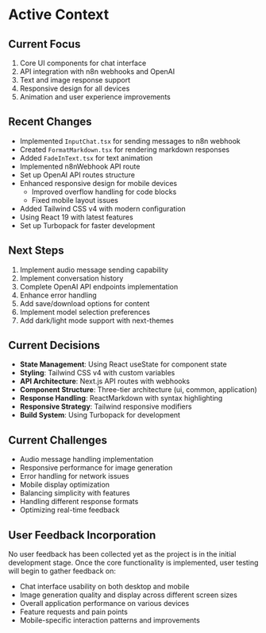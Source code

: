 # Active Context

## Current Focus

1. Core UI components for chat interface
2. API integration with n8n webhooks and OpenAI
3. Text and image response support
4. Responsive design for all devices
5. Animation and user experience improvements

## Recent Changes

- Implemented `InputChat.tsx` for sending messages to n8n webhook
- Created `FormatMarkdown.tsx` for rendering markdown responses
- Added `FadeInText.tsx` for text animation
- Implemented n8nWebhook API route
- Set up OpenAI API routes structure
- Enhanced responsive design for mobile devices
  - Improved overflow handling for code blocks
  - Fixed mobile layout issues
- Added Tailwind CSS v4 with modern configuration
- Using React 19 with latest features
- Set up Turbopack for faster development

## Next Steps

1. Implement audio message sending capability
2. Implement conversation history
3. Complete OpenAI API endpoints implementation
4. Enhance error handling
5. Add save/download options for content
6. Implement model selection preferences
7. Add dark/light mode support with next-themes

## Current Decisions

- **State Management**: Using React useState for component state
- **Styling**: Tailwind CSS v4 with custom variables
- **API Architecture**: Next.js API routes with webhooks
- **Component Structure**: Three-tier architecture (ui, common, application)
- **Response Handling**: ReactMarkdown with syntax highlighting
- **Responsive Strategy**: Tailwind responsive modifiers
- **Build System**: Using Turbopack for development

## Current Challenges

- Audio message handling implementation
- Responsive performance for image generation
- Error handling for network issues
- Mobile display optimization
- Balancing simplicity with features
- Handling different response formats
- Optimizing real-time feedback

## User Feedback Incorporation

No user feedback has been collected yet as the project is in the initial development stage. Once the core functionality is implemented, user testing will begin to gather feedback on:

- Chat interface usability on both desktop and mobile
- Image generation quality and display across different screen sizes
- Overall application performance on various devices
- Feature requests and pain points
- Mobile-specific interaction patterns and improvements

